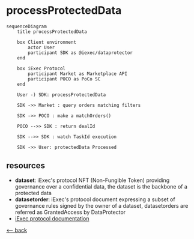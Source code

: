 # processProtectedData

```mermaid
sequenceDiagram
    title processProtectedData

    box Client environment
        actor User
        participant SDK as @iexec/dataprotector
    end

    box iExec Protocol
        participant Market as Marketplace API
        participant POCO as PoCo SC
    end

    User -) SDK: processProtectedData

    SDK ->> Market : query orders matching filters

    SDK ->> POCO : make a matchOrders()

    POCO -->> SDK : return dealId

    SDK -->> SDK : watch TaskId execution

    SDK ->> User: protectedData Processed
```

## resources

- **dataset**: iExec's protocol NFT (Non-Fungible Token) providing governance over a confidential data, the dataset is the backbone of a protected data
- **datasetorder**: iExec's protocol document expressing a subset of governance rules signed by the owner of a dataset, datasetorders are referred as GrantedAccess by DataProtector
- [iExec protocol documentation](https://protocol.docs.iex.ec)

[<-- back](../index.md)
